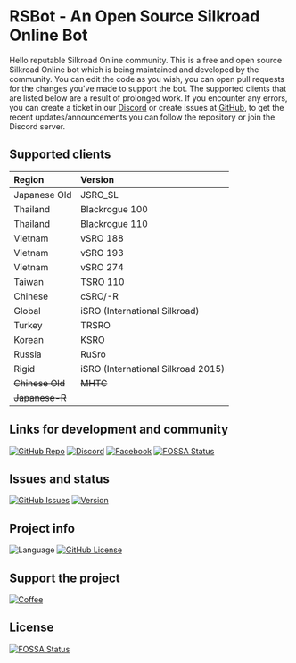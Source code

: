 # RSBot - An Open Source Silkroad Online Bot

Hello reputable Silkroad Online community. This is a free and open source Silkroad Online bot which is being maintained and developed by the community. You can edit the code as you wish, you can open pull requests for the changes you've made to support the bot. The supported clients that are listed below are a result of prolonged work. If you encounter any errors, you can create a ticket in our [Discord](https://discord.gg/MuY5ejEU3r) or create issues at [GitHub](https://github.com/SDClowen/RSBot/issues), to get the recent updates/announcements you can follow the repository or join the Discord server.

## Supported clients

| Region          | Version                            |
|:----------------|:-----------------------------------|
| Japanese Old    | JSRO_SL                            |
| Thailand        | Blackrogue 100                     |
| Thailand        | Blackrogue 110                     |
| Vietnam         | vSRO 188                           |
| Vietnam         | vSRO 193                           |
| Vietnam         | vSRO 274                           |
| Taiwan          | TSRO 110                           |
| Chinese         | cSRO/-R                            |
| Global          | iSRO (International Silkroad)      |
| Turkey          | TRSRO                              |
| Korean          | KSRO                               |
| Russia          | RuSro                              |
| Rigid           | iSRO (International Silkroad 2015) |
| ~~Chinese Old~~ | ~~MHTC~~                           |
| ~~Japanese-R~~  |                                    |

## Links for development and community

[![GitHub Repo](https://img.shields.io/badge/github-sdclowen/rsbot-green.svg)](https://github.com/SDClowen/RSBot)
[![Discord](https://img.shields.io/discord/454345032846016515.svg)](https://discord.gg/rmd96aus9A)
[![Facebook](https://img.shields.io/badge/facebook-page%20-blue)](https://www.facebook.com/rsbotofficial/)
[![FOSSA Status](https://app.fossa.com/api/projects/git%2Bgithub.com%2FSDClowen%2FRSBot.svg?type=shield)](https://app.fossa.com/projects/git%2Bgithub.com%2FSDClowen%2FRSBot?ref=badge_shield)

## Issues and status

[![GitHub Issues](https://img.shields.io/github/issues/sdclowen/rsbot.svg)](https://github.com/sdclowen/rsbot/issues)
[![Version](https://img.shields.io/badge/version-v2.9.9-maroon.svg)](https://github.com/SDClowen/RSBot)

## Project info

![Language](https://img.shields.io/badge/language-CSharp-blue.svg)
[![GitHub License](https://img.shields.io/badge/License-GPLv3-blue.svg)](https://github.com/SDClowen/RSBot/blob/master/LICENSE)

## Support the project

[![Coffee](https://img.shields.io/badge/Buy_Me_A_Coffee-FFDD00?style=for-the-badge&logo=buy-me-a-coffee&logoColor=black)](https://buymeacoffee.com/sdclowen)

## License

[![FOSSA Status](https://app.fossa.com/api/projects/git%2Bgithub.com%2FSDClowen%2FRSBot.svg?type=large)](https://app.fossa.com/projects/git%2Bgithub.com%2FSDClowen%2FRSBot?ref=badge_large)
